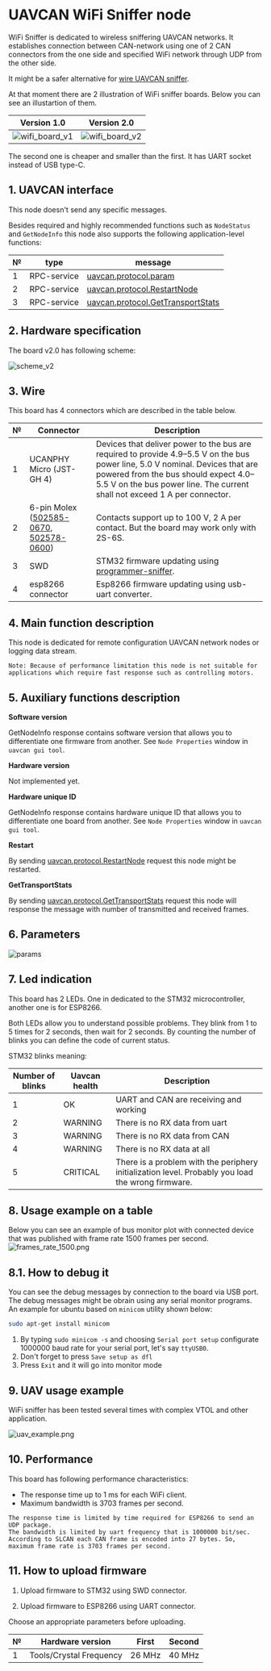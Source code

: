 # UAVCAN WiFi Sniffer node

WiFi Sniffer is dedicated to wireless sniffering UAVCAN networks. It establishes connection between CAN-network using one of 2 CAN connectors from the one side and specified WiFi network through UDP from the other side.

It might be a safer alternative for [wire UAVCAN sniffer](https://github.com/InnopolisAero/inno_uavcan_node_binaries/blob/master/docs/guide/programmer_sniffer/README.md).

At that moment there are 2 illustration of WiFi sniffer boards. Below you can see an illustartion of them.

Version 1.0                |  Version 2.0
:-------------------------:|:-------------------------:
![wifi_board_v1](../../assets/wifi_bridge/wifi_board_v1.png?raw=true)  |  ![wifi_board_v2](../../assets/wifi_bridge/wifi_board_v2.png?raw=true)

The second one is cheaper and smaller than the first. It has UART socket instead of USB type-C.


## 1. UAVCAN interface

This node doesn't send any specific messages.

Besides required and highly recommended functions such as `NodeStatus` and `GetNodeInfo` this node also supports the following application-level functions:

| № | type      | message  |
| - | --------- | -------- |
| 1 | RPC-service | [uavcan.protocol.param](https://dronecan.github.io/Specification/7._List_of_standard_data_types/#uavcanprotocolparam) |
| 2 | RPC-service | [uavcan.protocol.RestartNode](https://dronecan.github.io/Specification/7._List_of_standard_data_types/#restartnode) |
| 3 | RPC-service | [uavcan.protocol.GetTransportStats](https://dronecan.github.io/Specification/7._List_of_standard_data_types/#gettransportstats) |

## 2. Hardware specification

The board v2.0 has following scheme:

![scheme_v2](../../assets/wifi_bridge/scheme_v2.png?raw=true)

## 3. Wire

This board has 4 connectors which are described in the table below.

| № | Connector | Description |
| - | --------- | ----------- |
| 1 | UCANPHY Micro (JST-GH 4) | Devices that deliver power to the bus are required to provide 4.9–5.5 V on the bus power line, 5.0 V nominal. Devices that are powered from the bus should expect 4.0–5.5 V on the bus power line. The current shall not exceed 1 A per connector. |
| 2 | 6-pin Molex  ([502585-0670](https://www.molex.com/molex/products/part-detail/pcb_receptacles/5025850670), [502578-0600](https://www.molex.com/molex/products/part-detail/crimp_housings/5025780600)) | Contacts support up to 100 V, 2 A per contact. But the board may work only with 2S-6S. |
| 3 | SWD | STM32 firmware updating using [programmer-sniffer](docs/guide/programmer_sniffer/README.md). |
| 4 | esp8266 connector | Esp8266 firmware updating using usb-uart converter. |

## 4. Main function description

This node is dedicated for remote configuration UAVCAN network nodes or logging data stream.

```
Note: Because of performance limitation this node is not suitable for applications which require fast response such as controlling motors.
```
## 5. Auxiliary functions description

**Software version**

GetNodeInfo response contains software version that allows you to differentiate one firmware from another. See `Node Properties` window in `uavcan gui tool`.

**Hardware version**

Not implemented yet.

**Hardware unique ID**

GetNodeInfo response contains hardware unique ID that allows you to differentiate one board from another. See `Node Properties` window in `uavcan gui tool`.

**Restart**

By sending [uavcan.protocol.RestartNode](https://dronecan.github.io/Specification/7._List_of_standard_data_types/#restartnode) request this node might be restarted.

**GetTransportStats**

By sending [uavcan.protocol.GetTransportStats](https://dronecan.github.io/Specification/7._List_of_standard_data_types/#gettransportstats) request this node will response the message with number of transmitted and received frames.

## 6. Parameters

![params](../../assets/wifi_bridge/params.png?raw=true "params")

## 7. Led indication

This board has 2 LEDs. One in dedicated to the STM32 microcontroller, another one is for ESP8266.

Both LEDs allow you to understand possible problems. They blink from 1 to 5 times for 2 seconds, then wait for 2 seconds. By counting the number of blinks you can define the code of current status.

STM32 blinks meaning:

| Number of blinks | Uavcan health   | Description                     |
| ---------------- | -------------- | ------------------------------- |
| 1                | OK             | UART and CAN are receiving and working |
| 2                | WARNING        | There is no RX data from uart |
| 3                | WARNING        | There is no RX data from CAN |
| 4                | WARNING        | There is no RX data at all |
| 5                | CRITICAL       | There is a problem with the periphery initialization level. Probably you load the wrong firmware. |

## 8. Usage example on a table

Below you can see an example of bus monitor plot with connected device that was published with frame rate 1500 frames per second. 
![frames_rate_1500.png](../../assets/wifi_bridge/frames_rate_1500.png?raw=true "frames_rate_1500.png")

## 8.1. How to debug it

You can see the debug messages by connection to the board via USB port. The debug messages might be obrain using any serial monitor programs. An example for ubuntu based on `minicom` utility shown below:

```bash
sudo apt-get install minicom
```

1. By typing `sudo minicom -s` and choosing `Serial port setup` configurate 1000000 baud rate for your serial port, let's say `ttyUSB0`.
2. Don't forget to press `Save setup as dfl`
3. Press `Exit` and it will go into monitor mode

## 9. UAV usage example

WiFi sniffer has been tested several times with complex VTOL and other application.

![uav_example.png](../../assets/wifi_bridge/uav_example.png?raw=true "uav_example.png")

## 10. Performance

This board has following performance characteristics:
- The response time up to 1 ms for each WiFi client.
- Maximum bandwidth is 3703 frames per second.

```
The response time is limited by time required for ESP8266 to send an UDP package.
The bandwidth is limited by uart frequency that is 1000000 bit/sec. According to SLCAN each CAN frame is encoded into 27 bytes. So, maximum frame rate is 3703 frames per second.
```

## 11. How to upload firmware

1. Upload firmware to STM32 using SWD connector.

2. Upload firmware to ESP8266 using UART connector.

Choose an appropriate parameters before uploading.

| № | Hardware version        | First     | Second    |
| - | ----------------------- | --------- | --------- |
| 1 | Tools/Crystal Frequency | 26 MHz    | 40 MHz  |

